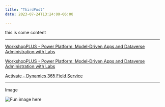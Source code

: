 ```yaml
---
title: "ThirdPost"
date: 2023-07-24T13:24:00-06:00

---
```


this is some content

---

[WorkshopPLUS - Power Platform: Model-Driven Apps and Dataverse Administration with Labs](/ba.github.io/datasheets/Datasheet-WSPLUS-DataverseModeldrivenappAdministration.pdf)

[WorkshopPLUS - Power Platform: Model-Driven Apps and Dataverse Administration with Labs](/ba.github.io/datasheets/Datasheet-WSPLUS-DataverseModeldrivenappAdministration.pdf)

[Activate - Dynamics 365 Field Service](/ba.github.io/datasheets/Datasheet-ActivateDynamics365IntroductiontoFieldService_English.pdf)

---
 Image

 ![Fun image here](/ba.github.io/img/img-3.jpg)